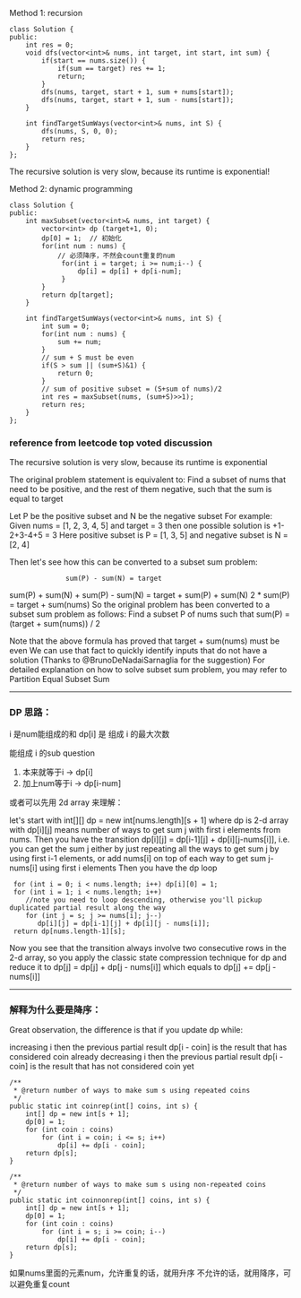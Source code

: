 Method 1: recursion 
```
class Solution {
public:
    int res = 0;
    void dfs(vector<int>& nums, int target, int start, int sum) {
        if(start == nums.size()) {
            if(sum == target) res += 1;
            return;
        }
        dfs(nums, target, start + 1, sum + nums[start]);
        dfs(nums, target, start + 1, sum - nums[start]);
    }

    int findTargetSumWays(vector<int>& nums, int S) {
        dfs(nums, S, 0, 0);
        return res;
    }
};
```

The recursive solution is very slow, because its runtime is exponential!

Method 2: dynamic programming
```
class Solution {
public:
    int maxSubset(vector<int>& nums, int target) {
        vector<int> dp (target+1, 0);
        dp[0] = 1;  // 初始化
        for(int num : nums) {
            // 必须降序，不然会count重复的num
             for(int i = target; i >= num;i--) {
                 dp[i] = dp[i] + dp[i-num];
             }
        }
        return dp[target];
    }

    int findTargetSumWays(vector<int>& nums, int S) {
        int sum = 0;
        for(int num : nums) {
            sum += num;
        }
        // sum + S must be even
        if(S > sum || (sum+S)&1) {  
            return 0;
        }
        // sum of positive subset = (S+sum of nums)/2
        int res = maxSubset(nums, (sum+S)>>1);  
        return res;
    }
};
```

### reference from leetcode top voted discussion

The recursive solution is very slow, because its runtime is exponential

The original problem statement is equivalent to:
Find a subset of nums that need to be positive, and the rest of them negative, such that the sum is equal to target

Let P be the positive subset and N be the negative subset
For example:
Given nums = [1, 2, 3, 4, 5] and target = 3 then one possible solution is +1-2+3-4+5 = 3
Here positive subset is P = [1, 3, 5] and negative subset is N = [2, 4]

Then let's see how this can be converted to a subset sum problem:

                  sum(P) - sum(N) = target
sum(P) + sum(N) + sum(P) - sum(N) = target + sum(P) + sum(N)
                       2 * sum(P) = target + sum(nums)
So the original problem has been converted to a subset sum problem as follows:
Find a subset P of nums such that sum(P) = (target + sum(nums)) / 2

Note that the above formula has proved that target + sum(nums) must be even
We can use that fact to quickly identify inputs that do not have a solution (Thanks to @BrunoDeNadaiSarnaglia for the suggestion)
For detailed explanation on how to solve subset sum problem, you may refer to Partition Equal Subset Sum

--- 

### DP 思路：
i 是num能组成的和
dp[i] 是 组成 i 的最大次数

能组成 i 的sub question
1. 本来就等于i -> dp[i]
2. 加上num等于i -> dp[i-num]

或者可以先用 2d array 来理解：

let's start with int[][] dp = new int[nums.length][s + 1] where dp is 2-d array with dp[i][j] means number of ways to get sum j with first i elements from nums.
Then you have the transition dp[i][j] = dp[i-1][j] + dp[i][j-nums[i]], i.e. you can get the sum j either by just repeating all the ways to get sum j by using first i-1 elements, or add nums[i] on top of each way to get sum j-nums[i] using first i elements
Then you have the dp loop
```
 for (int i = 0; i < nums.length; i++) dp[i][0] = 1;
 for (int i = 1; i < nums.length; i++)
    //note you need to loop descending, otherwise you'll pickup duplicated partial result along the way
    for (int j = s; j >= nums[i]; j--) 
       dp[i][j] = dp[i-1][j] + dp[i][j - nums[i]]; 
 return dp[nums.length-1][s];
 ```
Now you see that the transition always involve two consecutive rows in the 2-d array, so you apply the classic state compression technique for dp and reduce it to dp[j] = dp[j] + dp[j - nums[i]] which equals to dp[j] += dp[j - nums[i]]

--- 

### 解释为什么要是降序：

Great observation, the difference is that if you update dp while:

increasing i then the previous partial result dp[i - coin] is the result that has considered coin already
decreasing i then the previous partial result dp[i - coin] is the result that has not considered coin yet
```
/** 
 * @return number of ways to make sum s using repeated coins
 */
public static int coinrep(int[] coins, int s) {
    int[] dp = new int[s + 1]; 
    dp[0] = 1;          
    for (int coin : coins)      
        for (int i = coin; i <= s; i++)         
            dp[i] += dp[i - coin];                                  
    return dp[s];
}                                       
                                            
/**
 * @return number of ways to make sum s using non-repeated coins
 */
public static int coinnonrep(int[] coins, int s) {
    int[] dp = new int[s + 1];
    dp[0] = 1;  
    for (int coin : coins)
        for (int i = s; i >= coin; i--)
            dp[i] += dp[i - coin];              
    return dp[s];                                                   
} 
```
如果nums里面的元素num，允许重复的话，就用升序
不允许的话，就用降序，可以避免重复count